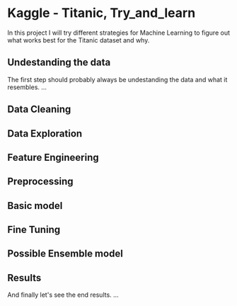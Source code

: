 # Kaggle - Titanic, Try_and_learn

In this project I will try different strategies for Machine Learning to figure out what works best for the Titanic dataset and why.

## Undestanding the data

The first step should probably always be undestanding the data and what it resembles. 
...

## Data Cleaning

## Data Exploration

## Feature Engineering

## Preprocessing

## Basic model

## Fine Tuning

## Possible Ensemble model

## Results

And finally let's see the end results.
...
